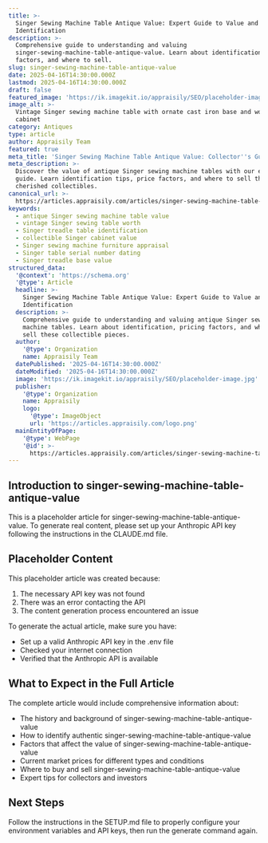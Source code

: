 ```yaml
---
title: >-
  Singer Sewing Machine Table Antique Value: Expert Guide to Value and
  Identification
description: >-
  Comprehensive guide to understanding and valuing
  singer-sewing-machine-table-antique-value. Learn about identification, pricing
  factors, and where to sell.
slug: singer-sewing-machine-table-antique-value
date: 2025-04-16T14:30:00.000Z
lastmod: 2025-04-16T14:30:00.000Z
draft: false
featured_image: 'https://ik.imagekit.io/appraisily/SEO/placeholder-image.jpg'
image_alt: >-
  Vintage Singer sewing machine table with ornate cast iron base and wooden
  cabinet
category: Antiques
type: article
author: Appraisily Team
featured: true
meta_title: 'Singer Sewing Machine Table Antique Value: Collector''s Guide'
meta_description: >-
  Discover the value of antique Singer sewing machine tables with our expert
  guide. Learn identification tips, price factors, and where to sell these
  cherished collectibles.
canonical_url: >-
  https://articles.appraisily.com/articles/singer-sewing-machine-table-antique-value
keywords:
  - antique Singer sewing machine table value
  - vintage Singer sewing table worth
  - Singer treadle table identification
  - collectible Singer cabinet value
  - Singer sewing machine furniture appraisal
  - Singer table serial number dating
  - Singer treadle base value
structured_data:
  '@context': 'https://schema.org'
  '@type': Article
  headline: >-
    Singer Sewing Machine Table Antique Value: Expert Guide to Value and
    Identification
  description: >-
    Comprehensive guide to understanding and valuing antique Singer sewing
    machine tables. Learn about identification, pricing factors, and where to
    sell these collectible pieces.
  author:
    '@type': Organization
    name: Appraisily Team
  datePublished: '2025-04-16T14:30:00.000Z'
  dateModified: '2025-04-16T14:30:00.000Z'
  image: 'https://ik.imagekit.io/appraisily/SEO/placeholder-image.jpg'
  publisher:
    '@type': Organization
    name: Appraisily
    logo:
      '@type': ImageObject
      url: 'https://articles.appraisily.com/logo.png'
  mainEntityOfPage:
    '@type': WebPage
    '@id': >-
      https://articles.appraisily.com/articles/singer-sewing-machine-table-antique-value
---
```


## Introduction to singer-sewing-machine-table-antique-value

This is a placeholder article for singer-sewing-machine-table-antique-value. To generate real content, please set up your Anthropic API key following the instructions in the CLAUDE.md file.

## Placeholder Content

This placeholder article was created because:

1. The necessary API key was not found
2. There was an error contacting the API
3. The content generation process encountered an issue

To generate the actual article, make sure you have:

- Set up a valid Anthropic API key in the .env file
- Checked your internet connection
- Verified that the Anthropic API is available

## What to Expect in the Full Article

The complete article would include comprehensive information about:

- The history and background of singer-sewing-machine-table-antique-value
- How to identify authentic singer-sewing-machine-table-antique-value
- Factors that affect the value of singer-sewing-machine-table-antique-value
- Current market prices for different types and conditions
- Where to buy and sell singer-sewing-machine-table-antique-value
- Expert tips for collectors and investors

## Next Steps

Follow the instructions in the SETUP.md file to properly configure your environment variables and API keys, then run the generate command again.

